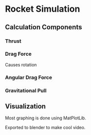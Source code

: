 # Rocket Simulation

## Calculation Components

### Thrust

### Drag Force
Causes rotation

### Angular Drag Force

### Gravitational Pull

## Visualization
Most graphing is done using MatPlotLib.

Exported to blender to make cool video.